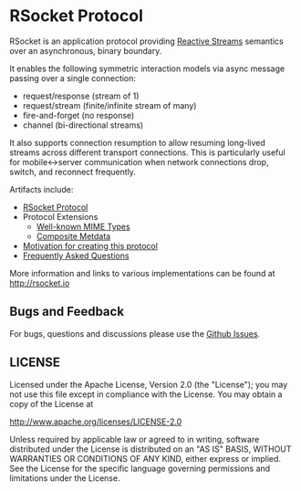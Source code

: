 # RSocket Protocol

RSocket is an application protocol providing [Reactive Streams](http://www.reactive-streams.org) semantics over an asynchronous, binary boundary.

It enables the following symmetric interaction models via async message passing over a single connection:

- request/response (stream of 1)
- request/stream (finite/infinite stream of many)
- fire-and-forget (no response)
- channel (bi-directional streams)

It also supports connection resumption to allow resuming long-lived streams across different transport connections. This is particularly useful for mobile<->server communication when network connections drop, switch, and reconnect frequently.

Artifacts include:

- [RSocket Protocol](Protocol.md)
- Protocol Extensions
  - [Well-known MIME Types](Extensions/Well-Known-MIME-Types.md)
  - [Composite Metdata](Extensions/CompositeMetadata.md)
- [Motivation for creating this protocol](Motivations.md)
- [Frequently Asked Questions](FAQ.md)

More information and links to various implementations can be found at http://rsocket.io

## Bugs and Feedback

For bugs, questions and discussions please use the [Github Issues](https://github.com/rsocket/rsocket/issues).

## LICENSE

Licensed under the Apache License, Version 2.0 (the "License");
you may not use this file except in compliance with the License.
You may obtain a copy of the License at

<http://www.apache.org/licenses/LICENSE-2.0>

Unless required by applicable law or agreed to in writing, software
distributed under the License is distributed on an "AS IS" BASIS,
WITHOUT WARRANTIES OR CONDITIONS OF ANY KIND, either express or implied.
See the License for the specific language governing permissions and
limitations under the License.
